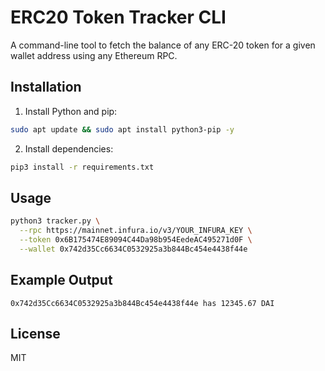# ERC20 Token Tracker CLI

A command-line tool to fetch the balance of any ERC-20 token for a given wallet address using any Ethereum RPC.

## Installation

1. Install Python and pip:
```bash
sudo apt update && sudo apt install python3-pip -y
```

2. Install dependencies:
```bash
pip3 install -r requirements.txt
```

## Usage

```bash
python3 tracker.py \
  --rpc https://mainnet.infura.io/v3/YOUR_INFURA_KEY \
  --token 0x6B175474E89094C44Da98b954EedeAC495271d0F \
  --wallet 0x742d35Cc6634C0532925a3b844Bc454e4438f44e
```

## Example Output

```
0x742d35Cc6634C0532925a3b844Bc454e4438f44e has 12345.67 DAI
```

## License

MIT
